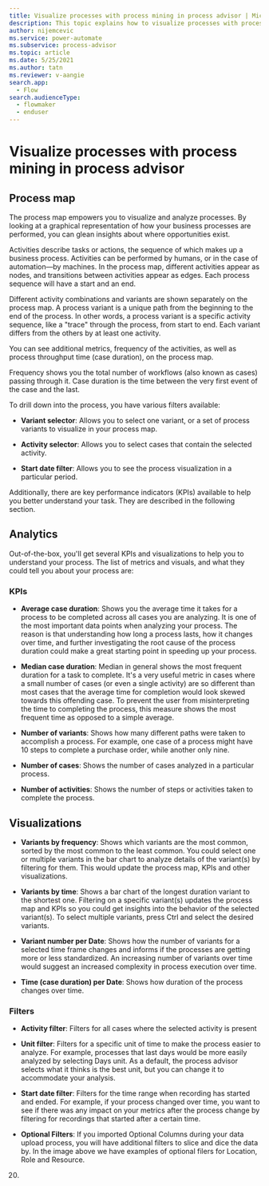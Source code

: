 ```yaml
---
title: Visualize processes with process mining in process advisor | Microsoft Docs
description: This topic explains how to visualize processes with process mining in process advisor.
author: nijemcevic 
ms.service: power-automate
ms.subservice: process-advisor
ms.topic: article
ms.date: 5/25/2021
ms.author: tatn
ms.reviewer: v-aangie
search.app: 
  - Flow
search.audienceType: 
  - flowmaker
  - enduser
---
```


# Visualize processes with process mining in process advisor

<!-- AA compare with task visualize -->

## Process map

The process map empowers you to visualize and analyze processes. By looking at a graphical representation of how your business processes are performed, you can glean insights about where opportunities exist.

Activities describe tasks or actions, the sequence of which makes up a business process. Activities can be performed by humans, or in the case of automation—by machines. In the process map, different activities appear as nodes, and transitions between activities appear as edges. Each process sequence will have a start and an end.

Different activity combinations and variants are shown separately on the process map. A process variant is a unique path from the beginning to the end of the process. In other words, a process variant is a specific activity sequence, like a "trace" through the process, from start to end. Each variant differs from the others by at least one activity.

You can see additional metrics, frequency of the activities, as well as process throughput time (case duration), on the process map.

Frequency shows you the total number of workflows (also known as cases) passing through it. Case duration is the time between the very first event of the case and the last.

To drill down into the process, you have various filters available:

- **Variant selector**: Allows you to select one variant, or a set of process variants to visualize in your process map. 

- **Activity selector**: Allows you to select cases that contain the selected activity.

- **Start date filter**: Allows you to see the process visualization in a particular period.

Additionally, there are key performance indicators (KPIs) available to help you better understand your task. They are described in the following section.

## Analytics

Out-of-the-box, you'll get several KPIs and visualizations to help you to understand your process. The list of metrics and visuals, and what they could tell you about your process are:

### KPIs

- **Average case duration**: Shows you the average time it takes for a process to be completed across all cases you are analyzing. It is one of the most important data points when analyzing your process. The reason is that understanding how long a process lasts, how it changes over time, and further investigating the root cause of the process duration could make a great starting point in speeding up your process.

- **Median case duration**: Median in general shows the most frequent duration for a task to complete. It's a very useful metric in cases where a small number of cases (or even a single activity) are so different than most cases that the average time for completion would look skewed towards this offending case. To prevent the user from misinterpreting the time to completing the process, this measure shows the most frequent time as opposed to a simple average.

- **Number of variants**: Shows how many different paths were taken to accomplish a process. For example, one case of a process might have 10 steps to complete a purchase order, while another only nine.

- **Number of cases**: Shows the number of cases analyzed in a particular process.

- **Number of activities**: Shows the number of steps or activities taken to complete the process.

## Visualizations

- **Variants by frequency**: Shows which variants are the most common, sorted by the most common to the least common. You could select one or multiple variants in the bar chart to analyze details of the variant(s) by filtering for them. This would update the process map, KPIs and other visualizations.

- **Variants by time**: Shows a bar chart of the longest duration variant to the shortest one. Filtering on a specific variant(s) updates the process map and KPIs so you could get insights into the behavior of the selected variant(s). To select multiple variants, press Ctrl and select the desired variants.

- **Variant number per Date**: Shows how the number of variants for a selected time frame changes and informs if the processes are getting more or less standardized. An increasing number of variants over time would suggest an increased complexity in process execution over time.

- **Time (case duration) per Date**: Shows how duration of the process changes over time.

### Filters

- **Activity filter**: Filters for all cases where the selected activity is present

- **Unit filter**: Filters for a specific unit of time to make the process easier to analyze. For example, processes that last days would be more easily analyzed by selecting Days unit. As a default, the process advisor selects what it thinks is the best unit, but you can change it to accommodate your analysis.

- **Start date filter**: Filters for the time range when recording has started and ended. For example, if your process changed over time, you want to see if there was any impact on your metrics after the process change by filtering for recordings that started after a certain time.

- **Optional Filters**: If you imported Optional Columns during your data upload process, you will have additional filters to slice and dice the data by. In the image above we have examples of optional filers for Location, Role and Resource.

20.	

 

